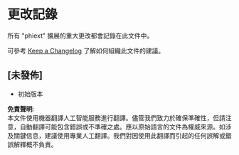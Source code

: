 # 更改記錄

所有 "phiext" 擴展的重大更改都會記錄在此文件中。

可參考 [Keep a Changelog](http://keepachangelog.com/) 了解如何組織此文件的建議。

## [未發佈]

- 初始版本

**免責聲明**:  
本文件使用機器翻譯人工智能服務進行翻譯。儘管我們致力於確保準確性，但請注意，自動翻譯可能包含錯誤或不準確之處。應以原始語言的文件為權威來源。如涉及關鍵信息，建議使用專業人工翻譯。我們對因使用此翻譯而引起的任何誤解或錯誤解釋概不負責。